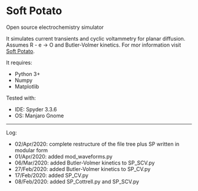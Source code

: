 # Soft Potato
Open source electrochemistry simulator

It simulates current transients and cyclic voltammetry for planar diffusion. Assumes R - e -> O and Butler-Volmer kinetics. For mor information visit [Soft Potato](https://oliverrdz.xyz/?page_id=143).

It requires:
+ Python 3+
+ Numpy
+ Matplotlib

Tested with:
+ IDE: Spyder 3.3.6
+ OS: Manjaro Gnome

***
Log:
+ 02/Apr/2020: complete restructure of the file tree plus SP written in modular form
+ 01/Apr/2020: added mod_waveforms.py
+ 06/Mar/2020: added Butler-Volmer kinetics to SP_SCV.py
+ 27/Feb/2020: added Butler-Volmer kinetics to SP_CV.py
+ 17/Feb/2020: added SP_CV.py
+ 08/Feb/2020: added SP_Cottrell.py and SP_SCV.py
